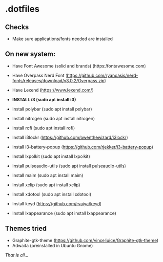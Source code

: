# .dotfiles

## Checks
- Make sure applications/fonts needed are installed

## On new system:
- Have Font Awesome (solid and brands) (https:/fontawesome.com)
- Have Overpass Nerd Font (https://github.com/ryanoasis/nerd-fonts/releases/download/v3.0.2/Overpass.zip)
- Have Lexend (https://www.lexend.com/)

- **INSTALL i3 (sudo apt install i3)**
- Install polybar (sudo apt install polybar)
- Install nitrogen (sudo apt install nitrogen)
- Install rofi (sudo apt install rofi)
- Install i3lockr (https://github.com/owenthewizard/i3lockr) 
- Install i3-battery-popup (https://github.com/rjekker/i3-battery-popup)
- Install lxpolkit (sudo apt install lxpolkit)
- Install pulseaudio-utils (sudo apt install pulseaudio-utils)
- Install maim (sudo apt install maim)
- Install xclip (sudo apt install xclip)
- Install xdotool (sudo apt install xdotool)
- Install keyd (https://github.com/rvaiya/keyd)
- Install lxappearance (sudo apt install lxappearance)

## Themes tried
- Graphite-gtk-theme (https://github.com/vinceliuice/Graphite-gtk-theme)
- Adwaita (preinstalled in Ubuntu Gnome)

_That is all..._

